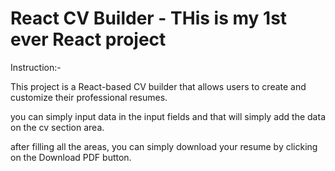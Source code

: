 # React CV Builder - THis is my 1st ever React project

Instruction:-

This project is a React-based CV builder that allows users to create and customize their professional resumes.

you can simply input data in the input fields and that will simply add the data on the cv section area.

after filling all the areas, you can simply download your resume by clicking on the Download PDF button.
